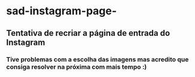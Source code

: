 # sad-instagram-page-
## Tentativa de recriar a página de entrada do Instagram
### Tive problemas com a escolha das imagens mas acredito que consiga resolver na próxima com mais tempo :)
